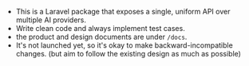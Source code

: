 - This is a Laravel package that exposes a single, uniform API over multiple AI providers. 
- Write clean code and always implement test cases. 
- the product and design documents are under `/docs`.
- It's not launched yet, so it's okay to make backward-incompatible changes. (but aim to follow the existing design as much as possible)